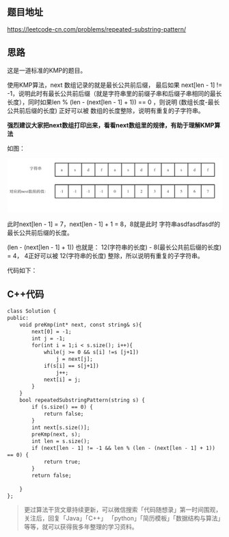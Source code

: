 
## 题目地址 
https://leetcode-cn.com/problems/repeated-substring-pattern/

## 思路 

这是一道标准的KMP的题目。

使用KMP算法，next 数组记录的就是最长公共前后缀， 最后如果 next[len - 1] != -1，说明此时有最长公共前后缀（就是字符串里的前缀子串和后缀子串相同的最长长度），同时如果len % (len - (next[len - 1] + 1)) == 0 ，则说明 (数组长度-最长公共前后缀的长度) 正好可以被 数组的长度整除，说明有重复的子字符串。

**强烈建议大家把next数组打印出来，看看next数组里的规律，有助于理解KMP算法**

如图：

<img src='../pics/459.重复的子字符串_1.png' width=600> </img></div>

此时next[len - 1] = 7，next[len - 1] + 1 = 8，8就是此时 字符串asdfasdfasdf的最长公共前后缀的长度。


(len - (next[len - 1] + 1)) 也就是： 12(字符串的长度) - 8(最长公共前后缀的长度)   = 4， 4正好可以被 12(字符串的长度) 整除，所以说明有重复的子字符串。

代码如下：

## C++代码

```
class Solution {
public:
    void preKmp(int* next, const string& s){
        next[0] = -1;
        int j = -1;
        for(int i = 1;i < s.size(); i++){
            while(j >= 0 && s[i] !=s [j+1])
                j = next[j];
            if(s[i] == s[j+1])
                j++;
            next[i] = j;
        }
    }
    bool repeatedSubstringPattern(string s) {
        if (s.size() == 0) {
            return false;
        }
        int next[s.size()];
        preKmp(next, s);
        int len = s.size();
        if (next[len - 1] != -1 && len % (len - (next[len - 1] + 1)) == 0) {
            return true;
        }
        return false;

    }
};
```

> 更过算法干货文章持续更新，可以微信搜索「代码随想录」第一时间围观，关注后，回复「Java」「C++」 「python」「简历模板」「数据结构与算法」等等，就可以获得我多年整理的学习资料。

